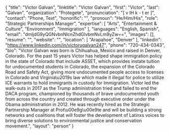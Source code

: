 {
  "title": "Victor Galvan",
  "linktitle": "Victor Galvan",
  "first": "Victor",
  "last": "Galvan",
  "organization": "Protegete",
  "pronunciation": "[ v IH k - t er ]",
  "contact": "Phone, Text",
  "honorific": "",
  "pronoun": "He/Him/His",
  "role": "Strategic Partnerships Manager",
  "expertise": [
    "Arts",
    "Entertainment & Culture",
    "Environment",
    "Immigration"
  ],
  "languages": "English, Spanish",
  "email": "dmljdG9yQGNvbnNlcnZhdGlvbmNvLm9yZw==",
  "images": [],
  "resume": "",
  "website": "",
  "location": [
    "Arapahoe",
    "Denver"
  ],
  "linkedin": "https://www.linkedin.com/in/victorugalvan247",
  "phone": "720-434-0343",
  "bio": "Victor Galvan was born is Chihuahua, Mexico and raised in Denver, Colorado. For the past 15 years Victor has helped shape immigration policy in the state of Colorado that include ASSET, which provides instate tuition for undocumented students in Colorado, the expansion of the Colorado Road and Safety Act, giving more undocumented people access to licenses in Colorado and Virginia\u2019s law which made it illegal for police to utilize ICE warrants to hold immigrants in custody for Immigration. Victor led the walk-outs in 2017 as the Trump administration tried and failed to end the DACA program, championed by thousands of brave undocumented youth from across the country and created through executive order under the Obama administration in 2012. He was recently hired as the Strategic Partnership Manager at Prot\u00e9g\u00e9te and will be building a strong networks and coalitions that will foster the development of Latinxs voices to bring diverse solutions to environmental justice and conservation movement.",
  "layout": "person"
}